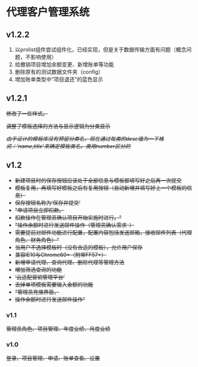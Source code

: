 # 代理客户管理系统

## v1.2.2

1. 以prolist组件尝试组件化，已经实现，但是关于数据传输方面有问题（概念问题，不影响使用）
2. 给撤销项目增加余额变更、新增账单等功能
3. 删除原有的测试数据文件夹（config）
4. 增加账单类型中“项目退还”的蓝色显示

## v1.2.1

~~修改了一些样式。~~

~~调整了模板选择的方法与显示逻辑为分类显示~~

~~*由于设计的模板库没有预留分类名，现在通过每类的desc值为一下格式：'name,title'来确定模板类名。类用number区分的*~~

## v1.2

- ~~新建项目时的保存按钮应该处于全部信息与模板都填写好之后再一次提交~~
- ~~模板复用，再填写好模板之后有复用按钮（自动新增并填写好上一个模板的信息）~~
- ~~保存按钮名称为‘保存并提交’~~
- ~~"申请项目立即扣款。~~
- ~~扣款操作在管理员确认项目开始实施时进行。"~~
- ~~"操作余额时进行发送邮件操作（管理员确认需求-）~~
- ~~需要提前对邮件功能进行配置，配置内容包括发送邮箱，接收邮件列表（代理角色、财务角色）"~~
- ~~当用户不选择模板时（没有合适的模板），允许用户保存~~
- ~~兼容IE10与Chrome60+（附带FF57+）~~
- ~~新增申请代理、查询代理、删除代理等管理方法~~
- ~~增加筛选查询的功能~~
- ~~‘云适配营销管理平台’~~
- ~~去掉单项模板需要输入金额的功能~~
- ~~"管理员充值界面，~~
- ~~操作余额时进行发送邮件操作"~~

### v1.1

~~管理员角色、项目管理、年度业绩、月度业绩~~

### v1.0

~~登录、项目管理、申请、账单查看、设置~~